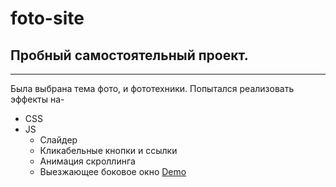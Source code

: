 # foto-site
## Пробный самостоятельный проект.
***
Была выбрана тема фото, и фототехники.
Попытался реализовать эффекты на-
* CSS
* JS
  * Слайдер
  * Кликабельные кнопки и ссылки
  * Анимация скроллинга
  * Выезжающее боковое окно
  [Demo](https://v-ivanich.github.io/foto-site/)
